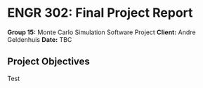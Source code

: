 # ENGR 302: Final Project Report

**Group 15:** Monte Carlo Simulation Software Project
**Client:** Andre Geldenhuis
**Date:** TBC

## Project Objectives
Test